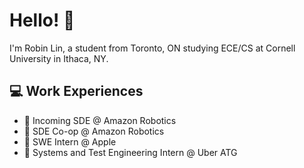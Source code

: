 # Hello! 👋

I'm Robin Lin, a student from Toronto, ON studying ECE/CS at Cornell University in Ithaca, NY.


## 💻 Work Experiences
- 🦿 Incoming SDE @ Amazon Robotics
- 🦾 SDE Co-op @ Amazon Robotics
- 📱 SWE Intern @ Apple
- 🚖 Systems and Test Engineering Intern @ Uber ATG
